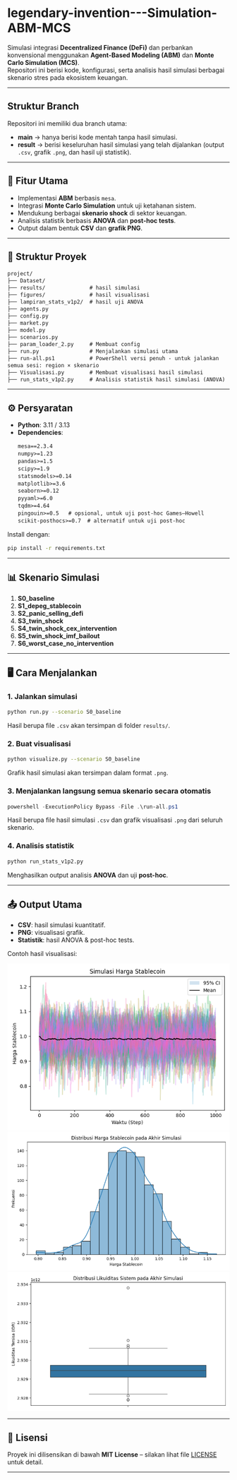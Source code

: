 # legendary-invention---Simulation-ABM-MCS

Simulasi integrasi **Decentralized Finance (DeFi)** dan perbankan konvensional menggunakan **Agent-Based Modeling (ABM)** dan **Monte Carlo Simulation (MCS)**.  
Repositori ini berisi kode, konfigurasi, serta analisis hasil simulasi berbagai skenario stres pada ekosistem keuangan.

---

## Struktur Branch
Repositori ini memiliki dua branch utama:
- **main** → hanya berisi kode mentah tanpa hasil simulasi.
- **result** → berisi keseluruhan hasil simulasi yang telah dijalankan (output `.csv`, grafik `.png`, dan hasil uji statistik).

---

## 🚀 Fitur Utama
- Implementasi **ABM** berbasis `mesa`.
- Integrasi **Monte Carlo Simulation** untuk uji ketahanan sistem.
- Mendukung berbagai **skenario shock** di sektor keuangan.
- Analisis statistik berbasis **ANOVA** dan **post-hoc tests**.
- Output dalam bentuk **CSV** dan **grafik PNG**.

---

## 📂 Struktur Proyek
```
project/
├── Dataset/ 
├── results/              # hasil simulasi
├── figures/              # hasil visualisasi
├── lampiran_stats_v1p2/  # hasil uji ANOVA
├── agents.py             
├── config.py
├── market.py
├── model.py
├── scenarios.py
├── param_loader_2.py     # Membuat config
├── run.py                # Menjalankan simulasi utama
├── run-all.ps1           # PowerShell versi penuh - untuk jalankan semua sesi: region × skenario
├── Visualisasi.py        # Membuat visualisasi hasil simulasi
├── run_stats_v1p2.py     # Analisis statistik hasil simulasi (ANOVA)
```

---

## ⚙️ Persyaratan
- **Python**: 3.11 / 3.13
- **Dependencies**:
  ```txt
  mesa==2.3.4
  numpy>=1.23
  pandas>=1.5
  scipy>=1.9
  statsmodels>=0.14
  matplotlib>=3.6
  seaborn>=0.12
  pyyaml>=6.0
  tqdm>=4.64
  pingouin>=0.5   # opsional, untuk uji post-hoc Games–Howell
  scikit-posthocs>=0.7  # alternatif untuk uji post-hoc
  ```

Install dengan:
```bash
pip install -r requirements.txt
```

---

## 📊 Skenario Simulasi
1. **S0_baseline**  
2. **S1_depeg_stablecoin**  
3. **S2_panic_selling_defi**  
4. **S3_twin_shock**  
5. **S4_twin_shock_cex_intervention**  
6. **S5_twin_shock_imf_bailout**  
7. **S6_worst_case_no_intervention**

---

## 🖥️ Cara Menjalankan
### 1. Jalankan simulasi
```bash
python run.py --scenario S0_baseline
```
Hasil berupa file `.csv` akan tersimpan di folder `results/`.

### 2. Buat visualisasi
```bash
python visualize.py --scenario S0_baseline
```
Grafik hasil simulasi akan tersimpan dalam format `.png`. 

### 3. Menjalankan langsung semua skenario secara otomatis 
```powershell
powershell -ExecutionPolicy Bypass -File .\run-all.ps1
```
Hasil berupa file hasil simulasi `.csv` dan grafik visualisasi `.png` dari seluruh skenario. 

### 4. Analisis statistik
```bash
python run_stats_v1p2.py
```
Menghasilkan output analisis **ANOVA** dan uji **post-hoc**.

--- 

## 📤 Output Utama
- **CSV**: hasil simulasi kuantitatif.  
- **PNG**: visualisasi grafik.  
- **Statistik**: hasil ANOVA & post-hoc tests.  

Contoh hasil visualisasi:

![Contoh Grafik Hasil Simulasi - stablecoin_price_timeseries](https://github.com/mukuga/legendary-invention---Simulation-ABM-MCS/blob/result/figures/indonesia/S0_baseline/stablecoin_price_timeseries.png)
![Contoh Grafik Hasil Simulasi - final_price_distribution](https://github.com/mukuga/legendary-invention---Simulation-ABM-MCS/blob/result/figures/indonesia/S0_baseline/final_price_distribution.png)
![Contoh Grafik Hasil Simulasi - final_liquidity_boxplot](https://github.com/mukuga/legendary-invention---Simulation-ABM-MCS/blob/result/figures/indonesia/S0_baseline/final_liquidity_boxplot.png)

---

## 📜 Lisensi
Proyek ini dilisensikan di bawah **MIT License** – silakan lihat file [LICENSE](LICENSE) untuk detail.

---

